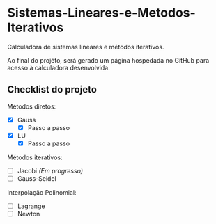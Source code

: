 # Sistemas-Lineares-e-Metodos-Iterativos
Calculadora de sistemas lineares e métodos iterativos.

Ao final do projéto, será gerado um página hospedada no GitHub para acesso à calculadora desenvolvida.
## Checklist do projeto
Métodos diretos:
- [x] Gauss
  - [x] Passo a passo
- [x] LU
  - [x] Passo a passo

Métodos iterativos:
- [ ] Jacobi *(Em progresso)*
- [ ] Gauss-Seidel
  
Interpolação Polinomial:
- [ ] Lagrange
- [ ] Newton
